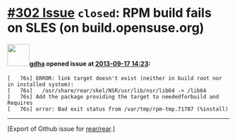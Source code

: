 [\#302 Issue](https://github.com/rear/rear/issues/302) `closed`: RPM build fails on SLES (on build.opensuse.org)
================================================================================================================

#### <img src="https://avatars.githubusercontent.com/u/888633?u=cdaeb31efcc0048d3619651aa18dd4b76e636b21&v=4" width="50">[gdha](https://github.com/gdha) opened issue at [2013-09-17 14:23](https://github.com/rear/rear/issues/302):

    [   76s] ERROR: link target doesn't exist (neither in build root nor in installed system):
    [   76s]   /usr/share/rear/skel/NSR/usr/lib/nsr/lib64 -> /lib64
    [   76s] Add the package providing the target to neededforbuild and Requires
    [   76s] error: Bad exit status from /var/tmp/rpm-tmp.71787 (%install)

------------------------------------------------------------------------

\[Export of Github issue for
[rear/rear](https://github.com/rear/rear).\]
